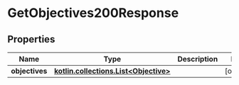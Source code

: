 
# GetObjectives200Response

## Properties
Name | Type | Description | Notes
------------ | ------------- | ------------- | -------------
**objectives** | [**kotlin.collections.List&lt;Objective&gt;**](Objective.md) |  |  [optional]



